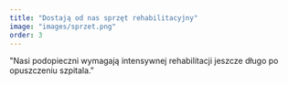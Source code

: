 ```yaml
---
title: "Dostają od nas sprzęt rehabilitacyjny"
image: "images/sprzet.png"
order: 3
---
```


"Nasi podopieczni wymagają intensywnej rehabilitacji jeszcze długo po opuszczeniu szpitala."
